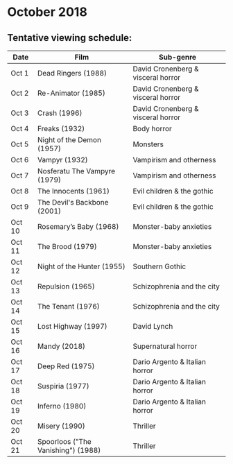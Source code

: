 # October 2018

## Tentative viewing schedule:

Date | Film | Sub-genre
----- | -------- | ------
Oct 1 | Dead Ringers (1988) | David Cronenberg & visceral horror
Oct 2 | Re-Animator (1985) | David Cronenberg & visceral horror
Oct 3 | Crash (1996) | David Cronenberg & visceral horror
Oct 4 | Freaks (1932) | Body horror
Oct 5 | Night of the Demon (1957) | Monsters
Oct 6 | Vampyr (1932) | Vampirism and otherness
Oct 7 | Nosferatu The Vampyre (1979) | Vampirism and otherness
Oct 8 | The Innocents (1961) | Evil children & the gothic
Oct 9 | The Devil's Backbone (2001) | Evil children & the gothic
Oct 10 | Rosemary’s Baby (1968) | Monster-baby anxieties
Oct 11 | The Brood (1979) | Monster-baby anxieties
Oct 12 | Night of the Hunter (1955) | Southern Gothic
Oct 13 | Repulsion (1965) | Schizophrenia and the city
Oct 14 | The Tenant (1976) | Schizophrenia and the city
Oct 15 | Lost Highway (1997) | David Lynch
Oct 16 | Mandy (2018) | Supernatural horror
Oct 17 | Deep Red (1975) | Dario Argento & Italian horror
Oct 18 | Suspiria (1977) | Dario Argento & Italian horror
Oct 19 | Inferno (1980) | Dario Argento & Italian horror
Oct 20 | Misery (1990) | Thriller
Oct 21 | Spoorloos ("The Vanishing") (1988) | Thriller
